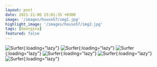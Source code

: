```yaml
---
layout: post
date: 2021-11-06 15:01:35 +0300
image: '/images/house57/img1.jpg'
highlight_image: '/images/house57/img2.jpg'
tags: [Georgina]
featured: false
---
```


![Surfer]({{site.baseurl}}/images/house57/img3.jpg){:loading="lazy"}
![Surfer]({{site.baseurl}}/images/house57/img4.jpg){:loading="lazy"}
![Surfer]({{site.baseurl}}/images/house57/img5.jpg){:loading="lazy"}
![Surfer]({{site.baseurl}}/images/house57/img6.jpg){:loading="lazy"}
![Surfer]({{site.baseurl}}/images/house57/img7.jpg){:loading="lazy"}
![Surfer]({{site.baseurl}}/images/house57/img8.jpg){:loading="lazy"} 